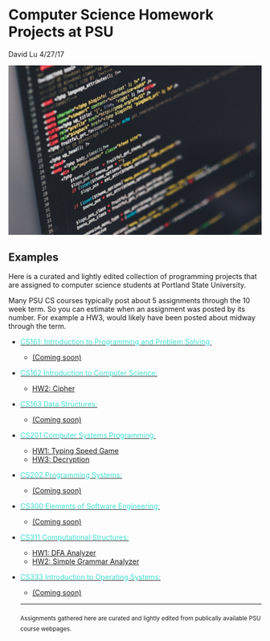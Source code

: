 
Computer Science Homework Projects at PSU
========
David Lu
4/27/17

![code](code.jpg)

Examples
------
Here is a curated and lightly edited collection of programming projects that are assigned to computer science students at Portland State University.

Many PSU CS courses typically post about 5 assignments through the 10 week term. So you can estimate when an assignment was posted by its number. For example a HW3, would likely have been posted about midway through the term.


* [<span style="color:Turquoise">CS161: Introduction to Programming and Problem Solving:](https://www.pdx.edu/computer-science/cs161)
  * [(Coming soon)](Projects.html)


* [<span style="color:Turquoise">CS162 Introduction to Computer Science:](https://www.pdx.edu/computer-science/cs162)
  * [HW2: Cipher](Projects/Cipher.html)


* [<span style="color:Turquoise">CS163 Data Structures:](https://www.pdx.edu/computer-science/cs163)
  * [(Coming soon)](Projects.html)


* [<span style="color:Turquoise">CS201 Computer Systems Programming:](https://www.pdx.edu/computer-science/cs201)
  * [HW1: Typing Speed Game](Projects/Typing_Speed_Game.html)
  * [HW3: Decryption](Projects/Decryption.html)


* [<span style="color:Turquoise">CS202 Programming Systems:](https://www.pdx.edu/computer-science/cs202)
  * [(Coming soon)](Projects.html)


* [<span style="color:Turquoise">CS300 Elements of Software Engineering:](https://www.pdx.edu/computer-science/cs300)
  * [(Coming soon)](Projects.html)


* [<span style="color:Turquoise">CS311 Computational Structures:](https://www.pdx.edu/computer-science/cs311)
  * [HW1: DFA Analyzer](Projects/DFA_Analyzer.html)
  * [HW2: Simple Grammar Analyzer](Projects/Simple_Grammar_Analyzer.html)


* [<span style="color:Turquoise">CS333 Introduction to Operating Systems:](https://www.pdx.edu/computer-science/cs333)
  * [(Coming soon)](Projects.html)
  -----
  <sub> Assignments gathered here are curated and lightly edited from publically available PSU course webpages.
